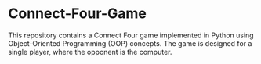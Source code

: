 # Connect-Four-Game

This repository contains a Connect Four game implemented in Python using Object-Oriented Programming (OOP) concepts. The game is designed for a single player, where the opponent is the computer.
